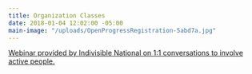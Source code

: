 ```yaml
---
title: Organization Classes
date: 2018-01-04 12:02:00 -05:00
main-image: "/uploads/OpenProgressRegistration-5abd7a.jpg"
---
```


[Webinar provided by Indivisible National on 1:1 conversations to involve active people.](https://drive.google.com/open?id=13Vx9zKUOPpL1O5f60_5iembcwZu2oXr3)